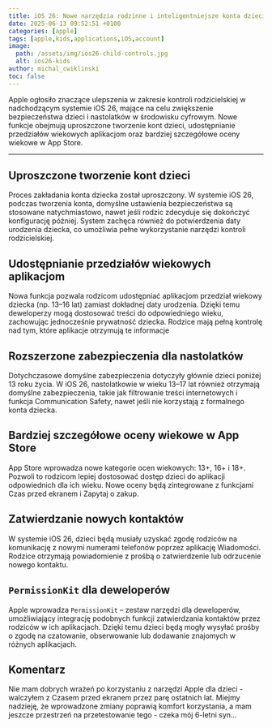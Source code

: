 ```yaml
---
title: iOS 26: Nowe narzędzia rodzinne i inteligentniejsze konta dzieci
date: 2025-06-13 09:52:51 +0100
categories: [apple]
tags: [apple,kids,applications,iOS,account]
image:
  path: /assets/img/ios26-child-controls.jpg
  alt: ios26-kids
author: michal_cwiklinski
toc: false
---
```


Apple ogłosiło znaczące ulepszenia w zakresie kontroli rodzicielskiej w nadchodzącym systemie iOS 26, mające na celu zwiększenie bezpieczeństwa dzieci i nastolatków w środowisku cyfrowym. Nowe funkcje obejmują uproszczone tworzenie kont dzieci, udostępnianie przedziałów wiekowych aplikacjom oraz bardziej szczegółowe oceny wiekowe w App Store.

---

## Uproszczone tworzenie kont dzieci

Proces zakładania konta dziecka został uproszczony. W systemie iOS 26, podczas tworzenia konta, domyślne ustawienia bezpieczeństwa są stosowane natychmiastowo, nawet jeśli rodzic zdecyduje się dokończyć konfigurację później. System zachęca również do potwierdzenia daty urodzenia dziecka, co umożliwia pełne wykorzystanie narzędzi kontroli rodzicielskiej.

## Udostępnianie przedziałów wiekowych aplikacjom

Nowa funkcja pozwala rodzicom udostępniać aplikacjom przedział wiekowy dziecka (np. 13–16 lat) zamiast dokładnej daty urodzenia. Dzięki temu deweloperzy mogą dostosować treści do odpowiedniego wieku, zachowując jednocześnie prywatność dziecka. Rodzice mają pełną kontrolę nad tym, które aplikacje otrzymują te informacje

## Rozszerzone zabezpieczenia dla nastolatków

Dotychczasowe domyślne zabezpieczenia dotyczyły głównie dzieci poniżej 13 roku życia. W iOS 26, nastolatkowie w wieku 13–17 lat również otrzymają domyślne zabezpieczenia, takie jak filtrowanie treści internetowych i funkcja Communication Safety, nawet jeśli nie korzystają z formalnego konta dziecka.

## Bardziej szczegółowe oceny wiekowe w App Store

App Store wprowadza nowe kategorie ocen wiekowych: 13+, 16+ i 18+. Pozwoli to rodzicom lepiej dostosować dostęp dzieci do aplikacji odpowiednich dla ich wieku. Nowe oceny będą zintegrowane z funkcjami Czas przed ekranem i Zapytaj o zakup.

## Zatwierdzanie nowych kontaktów

W systemie iOS 26, dzieci będą musiały uzyskać zgodę rodziców na komunikację z nowymi numerami telefonów poprzez aplikację Wiadomości. Rodzice otrzymają powiadomienie z prośbą o zatwierdzenie lub odrzucenie nowego kontaktu.

## `PermissionKit` dla deweloperów

Apple wprowadza `PermissionKit` – zestaw narzędzi dla deweloperów, umożliwiający integrację podobnych funkcji zatwierdzania kontaktów przez rodziców w ich aplikacjach. Dzięki temu dzieci będą mogły wysyłać prośby o zgodę na czatowanie, obserwowanie lub dodawanie znajomych w różnych aplikacjach.

## Komentarz

Nie mam dobrych wrażeń po korzystaniu z narzędzi Apple dla dzieci - walczyłem z Czasem przed ekranem przez parę ostatnich lat. Miejmy nadzieję, że wprowadzone zmiany poprawią komfort korzystania, a mam jeszcze przestrzeń na przetestowanie tego - czeka mój 6-letni syn...
